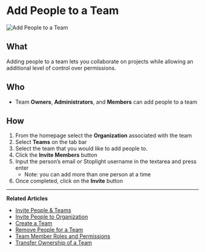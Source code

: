# Add People to a Team 

![Add People to a Team](https://github.com/stoplightio/docs/blob/develop/assets/gifsv2/team-invite.gif?raw=true)

## What 

Adding people to a team lets you collaborate on projects while allowing an additional level of control over permissions.

## Who 

* Team **Owners**, **Administrators**, and **Members** can add people to a team 

## How

1. From the homepage select the **Organization** associated with the team 
2. Select **Teams** on the tab bar
3. Select the team that you would like to add people to.
4. Click the **Invite Members** button
5. Input the person’s email or Stoplight username in the textarea and press enter 
    * Note: you can add more than one person at a time
6. Once completed, click on the **Invite** button

---
**Related Articles**
- [Invite People & Teams](/platform/projects/invite-people)
- [Invite People to Organization](/platform/organizations/invite-people)
- [Create a Team](/platform/organizations/teams/create-team)
- [Remove People for a Team](/platform/organizations/teams/remove-people)
- [Team Member Roles and Permissions](/platform/organizations/teams/roles)
- [Transfer Ownership of a Team](/platform/organizations/teams/transfer-ownership)

